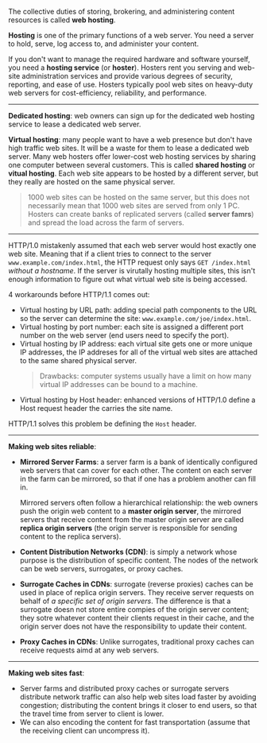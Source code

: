 The collective duties of storing, brokering, and administering content resources is called **web hosting**. 

**Hosting** is one of the primary functions of a web server. You need a server to hold, serve, log access to, and administer your content.

If you don't want to manage the required hardware and software yourself, you need a **hosting service** (or **hoster**). Hosters rent you serving and web-site administration services and provide various degrees of security, reporting, and ease of use. Hosters typically pool web sites on heavy-duty web servers for cost-efficiency, reliability, and performance.

---

**Dedicated hosting**: web owners can sign up for the dedicated web hosting service to lease a dedicated web server.

**Virtual hosting**: many people want to have a web presence but don't have high traffic web sites. It will be a waste for them to lease a dedicated web server. Many web hosters offer lower-cost web hosting services by sharing one computer between several customers. This is called **shared hosting** or **vitual hosting**. Each web site appears to be hosted by a different server, but they really are hosted on the same physical server.

> 1000 web sites can be hosted on the same server, but this does not necessarily mean that 1000 web sites are served from only 1 PC. Hosters can create banks of replicated servers (called **server famrs**) and spread the load across the farm of servers.

---

HTTP/1.0 mistakenly assumed that each web server would host exactly one web site. Meaning that if a client tries to connect to the server `www.example.com/index.html`, the HTTP request only says `GET /index.html` *without a hostname*. If the server is virutally hosting multiple sites, this isn't enough information to figure out what virtual web site is being accessed.

4 workarounds before HTTP/1.1 comes out:
- Virtual hosting by URL path: adding special path components to the URL so the server can determine the site: `www.example.com/joe/index.html`.
- Virtual hosting by port number: each site is assigned a different port number on the web server (end users need to specify the port). 
- Virtual hosting by IP address: each virtual site gets one or more unique IP addresses, the IP addreses for all of the virtual web sites are attached to the same shared physical server.
  > Drawbacks: computer systems usually have a limit on how many virtual IP addresses can be bound to a machine.
- Virtual hosting by Host header: enhanced versions of HTTP/1.0 define a Host request header the carries the site name.

HTTP/1.1 solves this problem be defining the `Host` header.

---

**Making web sites reliable**:

- **Mirrored Server Farms**: a server farm is a bank of identically configured web servers that can cover for each other. The content on each server in the farm can be mirrored, so that if one has a problem another can fill in.

  Mirrored servers often follow a hierarchical relationship: the web owners push the origin web content to a **master origin server**, the mirrored servers that receive content from the master origin server are called **replica origin servers** (the origin server is responsible for sending content to the replica servers).

- **Content Distribution Networks (CDN)**: is simply a network whose purpose is the distribution of specific content. The nodes of the network can be web servers, surrogates, or proxy caches.

- **Surrogate Caches in CDNs**: surrogate (reverse proxies) caches can be used in place of replica origin servers. They receive server requests on behalf of *a specific set of origin servers*. The difference is that a surrogate doesn not store entire compies of the origin server content; they sotre whatever content their clients request in their cache, and the origin server does not have the responsibility to update their content.

- **Proxy Caches in CDNs**: Unlike surrogates, traditional proxy caches can receive requests aimd at any web servers.

---

**Making web sites fast**:
- Server farms and distributed proxy caches or surrogate servers distribute network traffic can also help web sites load faster by avoiding congestion; distributing the content brings it closer to end users, so that the travel time from server to client is lower.
- We can also encoding the content for fast transportation (assume that the receiving client can uncompress it).
